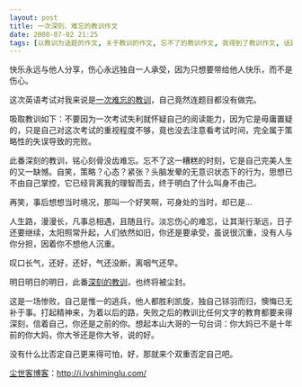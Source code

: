 ```yaml
---
layout: post
title: 一次深刻、难忘的教训作文
date: 2008-07-02 21:25
tags: [以教训为话题的作文, 关于教训的作文, 忘不了的教训作文, 我得到了教训作文, 话题作文, 转贴饭否, 难忘的教训作文]
---
```

快乐永远与他人分享，伤心永远独自一人承受，因为只想要带给他人快乐，而不是伤心。

这次英语考试对我来说是<a href="http://i.lvshiminglu.com/blog/106.html" target="_self">一次难忘的教训</a>，自己竟然连题目都没有做完。

吸取教训如下：不要因为一次考试失利就怀疑自己的阅读能力，因为它是毋庸置疑的，只是自己对这次考试的重视程度不够，竟也没去注意看考试时间，完全属于策略性的失误导致的完败。

此番深刻的教训，铭心刻骨没齿难忘。忘不了这一糟糕的时刻，它是自己完美人生的又一缺憾。自笑，策略？心态？紧张？头脑发晕的无意识状态下的行为，思想已不由自己掌控，它已经背离我的理智而去，终于明白了什么叫身不由己。

再笑，事后想想当时境况，那叫一个好笑啊，可身处的当时，却已是…

人生路，漫漫长，凡事总相遇，且随且行。淡忘伤心的难忘，让其渐行渐远，日子还要继续，太阳照常升起，人们依然如旧，你还是要承受，虽说很沉重，没有人与你分担，因着你不想他人沉重。

叹口长气，还好，还好，气还没断，离咽气还早。

明日明日的明日，此番<a href="http://i.lvshiminglu.com/blog/106.html" target="_self">深刻的教训</a>，也终将被尘封。

这是一场惨败，自己是惟一的逃兵，他人都胜利凯旋，独自己铩羽而归，懊悔已无补于事。打起精神来，为着以后的路，失败之后的教训比任何文字的教育都要来得深刻，信着自己，你还是之前的你。想起本山大哥的一句台词：你大妈已不是十年前的你大妈，你大爷还是你大爷，说的好。

没有什么比否定自己更来得可怕，好，那就来个双重否定自己吧。

<a href="http://i.lvshiminglu.com/">尘世客博客</a>：<a href="http://i.lvshiminglu.com/">http://i.lvshiminglu.com/</a>

